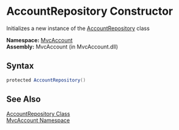 AccountRepository Constructor
=============================
Initializes a new instance of the [AccountRepository][1] class

**Namespace:** [MvcAccount][2]  
**Assembly:** MvcAccount (in MvcAccount.dll)

Syntax
------

```csharp
protected AccountRepository()
```


See Also
--------
[AccountRepository Class][1]  
[MvcAccount Namespace][2]  

[1]: README.md
[2]: ../README.md